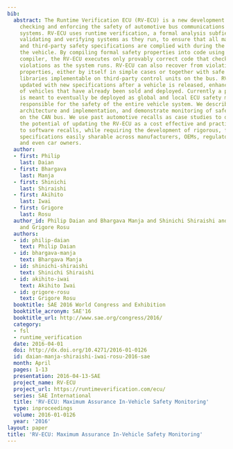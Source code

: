 ```yaml
---
bib:
  abstract: The Runtime Verification ECU (RV-ECU) is a new development platform for
    checking and enforcing the safety of automotive bus communications and software
    systems. RV-ECU uses runtime verification, a formal analysis subfield geared at
    validating and verifying systems as they run, to ensure that all manufacturer
    and third-party safety specifications are complied with during the operation of
    the vehicle. By compiling formal safety properties into code using a certifying
    compiler, the RV-ECU executes only provably correct code that checks for safety
    violations as the system runs. RV-ECU can also recover from violations of these
    properties, either by itself in simple cases or together with safe message-sending
    libraries implementable on third-party control units on the bus. RV-ECU can be
    updated with new specifications after a vehicle is released, enhancing the safety
    of vehicles that have already been sold and deployed. Currently a prototype, RV-ECU
    is meant to eventually be deployed as global and local ECU safety monitors, ultimately
    responsible for the safety of the entire vehicle system. We describe its overall
    architecture and implementation, and demonstrate monitoring of safety specifications
    on the CAN bus. We use past automotive recalls as case studies to demonstrate
    the potential of updating the RV-ECU as a cost effective and practical alternative
    to software recalls, while requiring the development of rigorous, formal safety
    specifications easily sharable across manufacturers, OEMs, regulatory agencies
    and even car owners.
  author:
  - first: Philip
    last: Daian
  - first: Bhargava
    last: Manja
  - first: Shinichi
    last: Shiraishi
  - first: Akihito
    last: Iwai
  - first: Grigore
    last: Rosu
  author_id: Philip Daian and Bhargava Manja and Shinichi Shiraishi and Akihito Iwai
    and Grigore Rosu
  authors:
  - id: philip-daian
    text: Philip Daian
  - id: bhargava-manja
    text: Bhargava Manja
  - id: shinichi-shiraishi
    text: Shinichi Shiraishi
  - id: akihito-iwai
    text: Akihito Iwai
  - id: grigore-rosu
    text: Grigore Rosu
  booktitle: SAE 2016 World Congress and Exhibition
  booktitle_acronym: SAE'16
  booktitle_url: http://www.sae.org/congress/2016/
  category:
  - fsl
  - runtime_verification
  date: 2016-04-01
  doi: http://dx.doi.org/10.4271/2016-01-0126
  id: daian-manja-shiraishi-iwai-rosu-2016-sae
  month: April
  pages: 1-13
  presentation: 2016-04-13-SAE
  project_name: RV-ECU
  project_url: https://runtimeverification.com/ecu/
  series: SAE International
  title: 'RV-ECU: Maximum Assurance In-Vehicle Safety Monitoring'
  type: inproceedings
  volume: 2016-01-0126
  year: '2016'
layout: paper
title: 'RV-ECU: Maximum Assurance In-Vehicle Safety Monitoring'
---
```

